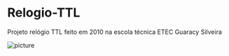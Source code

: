 # Relogio-TTL
Projeto relógio TTL feito em 2010 na escola técnica ETEC Guaracy Silveira

![picture](Relógio_layout.png)
